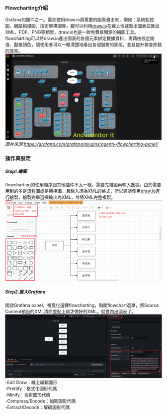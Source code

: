 ### Flowcharting介紹
Grafana的插件之一。需先使用draw.io將需要的圖表畫出來，例如：系統監控圖、網路拓樸圖、技術架構圖等，都可以利用[draw.io](https://app.diagrams.net/)在線上快速製出圖表並匯出XML、PDF、PNG等類型，draw.io也是一款免費且開源的繪圖工具。<br>
flowcharting可以將draw.io產出圖表的各個元素綁定數據資料，再藉由設定閥值、配置顏色，讓使用者可以一眼清楚地看出各個服務的狀態，並且提升排查除錯的效率。<br> 
![image](https://github.com/hsiaotingg/ELKG/blob/Grafana-plugins/flowcharting/example.png)
*圖片來源:https://grafana.com/grafana/plugins/agenty-flowcharting-panel/*

### 操作與設定
##### Step1.繪圖
flowcharting的使用順序跟其他插件不太一樣，需要先繪圖再輸入數據。由於需要用到的多是流程圖或是架構圖，且輸入須為XML的格式，所以建議使用[draw.io](https://app.diagrams.net/)進行繪製，繪製完畢選擇輸出為XML，並將XML完整複製。
![image](https://github.com/hsiaotingg/ELKG/blob/Grafana-plugins/flowcharting/drawio.png)

##### Step2.匯入Grafana
開啟Grafana panel，視覺化選擇flowcharting，點開flowchart選單，將Source Content預設的XML清除並貼上剛才做好的XML，就會跑出圖表了。<br>
![image](https://github.com/hsiaotingg/ELKG/blob/Grafana-plugins/flowcharting/basic%20setting.png)
-Edit Draw：線上編輯圖形<br>
-Prettify：格式化圖形代碼<br>
-Minify：合併圖形代碼<br>
-Compress/Encode：加密圖形代碼<br>
-Extract/Decode：解碼圖形代碼<br>
